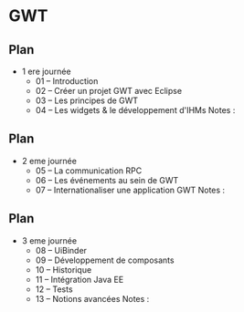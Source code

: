 # GWT

<!-- .slide: class="page-title" -->



## Plan

- 1 ere journée
	- 01 – Introduction
	- 02 – Créer un projet GWT avec Eclipse
	- 03 – Les principes de GWT
	- 04 – Les widgets & le développement d'IHMs
Notes :




## Plan

- 2 eme journée
	- 05 – La communication RPC
	- 06 – Les événements au sein de GWT
	- 07 – Internationaliser une application GWT
Notes :




## Plan

- 3 eme journée
	- 08 – UiBinder
	- 09 – Développement de composants
	- 10 – Historique
	- 11 – Intégration Java EE
	- 12 – Tests
	- 13 – Notions avancées
Notes :


